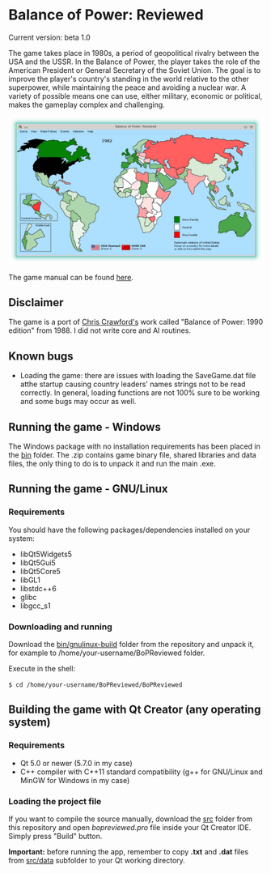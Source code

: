 # Balance of Power: Reviewed

Current version: beta 1.0

The game takes place in 1980s, a period of geopolitical rivalry between the USA and the USSR. In the Balance of Power, the player takes the role of the American President or General Secretary of the Soviet Union. The goal is to improve the player's country's standing in the world relative to the other superpower, while maintaining the peace and avoiding a nuclear war. A variety of possible means one can use, either military, economic or political, makes the gameplay complex and challenging. 

![In-game screenshot](https://github.com/tomaszcib/Balance-of-Power-Reviewed/blob/master/thumbnail.png)

The game manual can be found [here](http://www.atarimania.com/game-atari-st-balance-of-power-the-1990-edition_8658.html).

## Disclaimer
The game is a port of [Chris Crawford's](http://www.erasmatazz.com/) work called "Balance of Power: 1990 edition" from 1988. I did not write core and AI routines. 

## Known bugs
* Loading the game: there are issues with loading the SaveGame.dat file atthe startup causing country leaders' names strings not to be read correctly. In general, loading functions are not 100% sure to be working and some bugs may occur as well.

## Running the game - Windows
The Windows package with no installation requirements has been placed in the [bin](bin/) folder. The .zip contains game binary file, shared libraries and data files, the only thing to do is to unpack it and run the main .exe.

## Running the game - GNU/Linux
### Requirements
You should have the following packages/dependencies installed on your system:

* libQt5Widgets5
* libQt5Gui5
* libQt5Core5
* libGL1
* libstdc++6
* glibc
* libgcc_s1

### Downloading and running
Download the [bin/gnulinux-build](bin/gnulinux-build) folder from the repository and unpack it, for example to /home/your-username/BoPReviewed folder.

Execute in the shell:

`$ cd /home/your-username/BoPReviewed/BoPReviewed`

## Building the game with Qt Creator (any operating system)
### Requirements
* Qt 5.0 or newer (5.7.0 in my case)
* C++ compiler with C++11 standard compatibility (g++ for GNU/Linux and MinGW for Windows in my case)

### Loading the project file
If you want to compile the source manually, download the [src](src/) folder from this repository and open *bopreviewed.pro* file inside your Qt Creator IDE. Simply press "Build" button.

**Important:** before running the app, remember to copy **.txt** and **.dat** files from [src/data](src/data/) subfolder to your Qt working directory.
